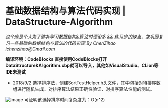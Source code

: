 # 基础数据结构与算法代码实现 | DataStructure-Algorithm
*这个库是个人为了弥补学习数据结构&算法时理论多 && 练习少的缺点，故巩固复习一些基础的数据结构与算法的代码实现 By ChenZihao ichenzihao@Gmail.com*

**编译环境：CodeBlocks 直接使用CodeBlocks打开DataStructure&Algorithm.cbp就可以导入，其他如VisualStudio、CLion等IDE未测试**

* 2018/9/2
 选择排序法，创建SortTestHelper.h头文件，其中包括对待排序数组进行随机生成、对排序算法结果正确性验证、对排序算法性能的测试。
 
 ![image](https://github.com/czhiemma/DataStructure-Algorithm/blob/master/READMEPIC/SelecetionSortTest.png)
 可证明该选择排序时间复杂度为：O(n^2)
